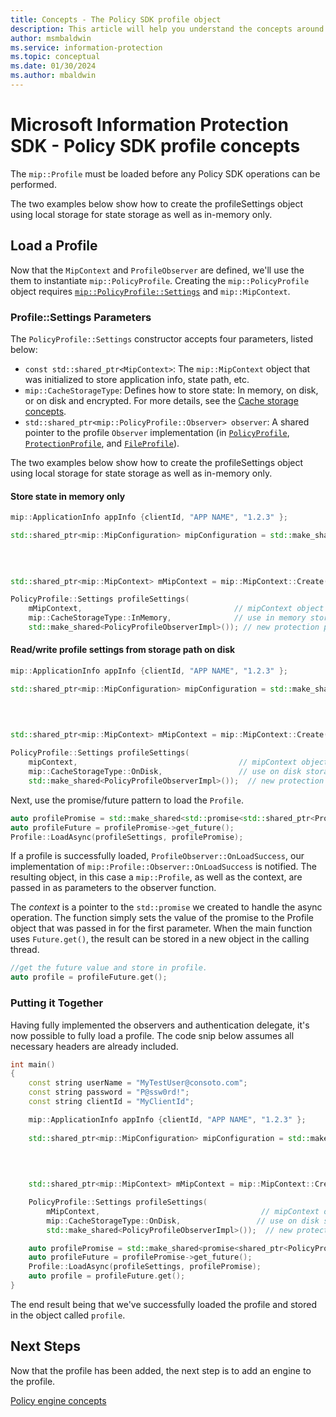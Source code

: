 ```yaml
---
title: Concepts - The Policy SDK profile object
description: This article will help you understand the concepts around the Policy profile object, which is created during application initialization.
author: msmbaldwin
ms.service: information-protection
ms.topic: conceptual
ms.date: 01/30/2024
ms.author: mbaldwin
---
```


# Microsoft Information Protection SDK - Policy SDK profile concepts

The `mip::Profile` must be loaded before any Policy SDK operations can be performed.

The two examples below show how to create the profileSettings object using local storage for state storage as well as in-memory only. 

## Load a Profile

Now that the `MipContext` and `ProfileObserver` are defined, we'll use the them to instantiate `mip::PolicyProfile`. Creating the `mip::PolicyProfile` object requires [`mip::PolicyProfile::Settings`](reference/class_mip_PolicyProfile_settings.md) and `mip::MipContext`.

### Profile::Settings Parameters

The `PolicyProfile::Settings` constructor accepts four parameters, listed below:

- `const std::shared_ptr<MipContext>`: The `mip::MipContext` object that was initialized to store application info, state path, etc.
- `mip::CacheStorageType`: Defines how to store state: In memory, on disk, or on disk and encrypted. For more details, see the [Cache storage concepts](concept-cache-storage.md).
- `std::shared_ptr<mip::PolicyProfile::Observer> observer`: A shared pointer to the profile `Observer` implementation (in [`PolicyProfile`](https://microsoftdocs.github.io/mip-sdk-docs/cpp/classPolicyProfile_1_1Observer.html), [`ProtectionProfile`](https://microsoftdocs.github.io/mip-sdk-docs/cpp/classFileProfile.html), and [`FileProfile`](https://microsoftdocs.github.io/mip-sdk-docs/cpp/classFileProfile_1_1Observer.html)).

The two examples below show how to create the profileSettings object using local storage for state storage as well as in-memory only. 

#### Store state in memory only

```cpp
mip::ApplicationInfo appInfo {clientId, "APP NAME", "1.2.3" };

std::shared_ptr<mip::MipConfiguration> mipConfiguration = std::make_shared<mip::MipConfiguration>(mAppInfo,
				                                                                                  "mip_data",
                                                                                        		  mip::LogLevel::Trace,
                                                                                                  false);

std::shared_ptr<mip::MipContext> mMipContext = mip::MipContext::Create(mipConfiguration);

PolicyProfile::Settings profileSettings(
    mMipContext,                                  // mipContext object
    mip::CacheStorageType::InMemory,              // use in memory storage
    std::make_shared<PolicyProfileObserverImpl>()); // new protection profile observer
```

#### Read/write profile settings from storage path on disk

```cpp
mip::ApplicationInfo appInfo {clientId, "APP NAME", "1.2.3" };

std::shared_ptr<mip::MipConfiguration> mipConfiguration = std::make_shared<mip::MipConfiguration>(mAppInfo,
			                                                                                      "mip_data",
                                                                                       			  mip::LogLevel::Trace,
                                                                                                  false);

std::shared_ptr<mip::MipContext> mMipContext = mip::MipContext::Create(mipConfiguration);

PolicyProfile::Settings profileSettings(
    mipContext,                                    // mipContext object
    mip::CacheStorageType::OnDisk,                 // use on disk storage
    std::make_shared<PolicyProfileObserverImpl>());  // new protection profile observer
```

Next, use the promise/future pattern to load the `Profile`.

```cpp
auto profilePromise = std::make_shared<std::promise<std::shared_ptr<Profile>>>();
auto profileFuture = profilePromise->get_future();
Profile::LoadAsync(profileSettings, profilePromise);
```

If a profile is successfully loaded, `ProfileObserver::OnLoadSuccess`, our implementation of `mip::Profile::Observer::OnLoadSuccess` is notified. The resulting object, in this case a `mip::Profile`, as well as the context, are passed in as parameters to the observer function.

The *context* is a pointer to the `std::promise` we created to handle the async operation. The function simply sets the value of the promise to the Profile object that was passed in for the first parameter. When the main function uses `Future.get()`, the result can be stored in a new object in the calling thread.

```cpp
//get the future value and store in profile.
auto profile = profileFuture.get();
```

### Putting it Together

Having fully implemented the observers and authentication delegate, it's now possible to fully load a profile. The code snip below assumes all necessary headers are already included.

```cpp
int main()
{
    const string userName = "MyTestUser@consoto.com";
    const string password = "P@ssw0rd!";
    const string clientId = "MyClientId";

    mip::ApplicationInfo appInfo {clientId, "APP NAME", "1.2.3" };
 
    std::shared_ptr<mip::MipConfiguration> mipConfiguration = std::make_shared<mip::MipConfiguration>(mAppInfo,
				                                                                                       "mip_data",
                                                                                        			   mip::LogLevel::Trace,
                                                                                                       false);

    std::shared_ptr<mip::MipContext> mMipContext = mip::MipContext::Create(mipConfiguration);

    PolicyProfile::Settings profileSettings(
        mMipContext,                                    // mipContext object
        mip::CacheStorageType::OnDisk,                 // use on disk storage
        std::make_shared<PolicyProfileObserverImpl>());  // new protection profile observer

    auto profilePromise = std::make_shared<promise<shared_ptr<PolicyProfile>>>();
    auto profileFuture = profilePromise->get_future();
    Profile::LoadAsync(profileSettings, profilePromise);
    auto profile = profileFuture.get();
}
```

The end result being that we've successfully loaded the profile and stored in the object called `profile`.

## Next Steps

Now that the profile has been added, the next step is to add an engine to the profile.

[Policy engine concepts](concept-profile-engine-policy-engine-cpp.md)
